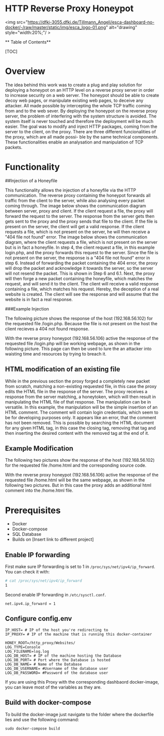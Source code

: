 <h1> HTTP Reverse Proxy Honeypot </h1> 


<img src="https://dfki-3055.dfki.de/Tillmann_Angeli/esca-dashboard-no-docker/-/raw/master/static/img/esca_logo-01.png" alt="drawing" style="width:20%;"/ >


** Table of Contents**



[TOC]

# Overview

The idea behind this work was to create a plug and play solution for deploying a honeypot on an HTTP level on a reverse proxy server in order to increase security on a web server. The 
honeypot should be able to create decoy web pages, or manipulate existing web pages, to deceive any attacker. All made possible by intercepting the whole TCP traffic coming from and to 
the web sever. By deploying the honeypot on the reverse proxy server, the problem of interfering with the system structure is avoided. The system itself is never touched and therefore the 
deployment will be much easier. The goal was to modify and inject HTTP packages, coming from the server to the client, on the proxy.
There are three different funcionalities of the proxy, which are all made possi- ble by the same technical components. These functionalities enable an analysation and manipulation of TCP 
packets.

# Functionality 

##Injection of a Honeyfile 

This functionality allows the injection of a honeyfile via the HTTP communication. The reverse proxy containing the honeypot forwards all traffic from the client to the server, while also analysing every packet coming through. The image below shows the communication diagram 
between server, proxy and client. If the client request a file, the proxy will forward the request to the  server. The response from the server gets then gets sent to the proxy and the proxy 
sends that file to the client. If the file is present on the server, the client will get a valid response. If the  client requests a file, which is not present on the server, he will then receive a 
"404 file not found" error. The image below shows the communication diagram, where the client requests a file, which  is not present on the server but is in fact a honeyfile. In step 4, the client 
request a file, in this example login.php, and the proxy forwards this request to the server. Since the file is not  present on the server, the response is a "404 file not found" error in step 6. 
Instead of forwarding the packet containing the 404 error, the proxy will drop the packet and acknowledge it  towards the server, so the server will not resend the packet. This is shown in 
Step 6 and 6.1. Next, the proxy will then forge a new packet containing the honeyfile, which matches the  request, and will send it to the client. The client will receive a valid response 
containing a file, which matches his request. Hereby, the deception of a real website is created. The client will see the response and will assume that the website is in fact a real response.




###Example Injection

The following picture shows the response of the host (192.168.56.102) for the requested file /login.php. Because the file is not present on the host the client recieves a 404 not found response. 


With the reverse proxy honeypot (192.168.56.106) active the response of the requested file /login.php will be working webpage, as shown in the following picture. This page can then be used to lure the an attacker into waisting time and resources by trying to breach it. 


## HTML modification of an existing file 

While in the previous section the proxy forged a completely new packet from scratch, matching a non-existing requested file, in this case the proxy edits the HTML file in the response of the server. The proxy receives a response from the server matching, a honeytoken, which will then result in manipulating the HTML file of that response. The manipulation can be in versatile. In this example, the manipulation will be the simple insertion of an HTML comment. The comment will contain login credentials, which seem to be for developing purposes only. It appears like an error, that the comment has not been removed. This is possible by searching the HTML document for any given HTML tag, in this case the closing </body> tag, removing that tag and then inserting the desired content with the removed tag at the end of it. 

## Example Modification 

The following two pictures show the response of the host (192.168.56.102) for the requested file /home.html and the corresponding source code. 




With the reverse proxy honeypot (192.168.56.106) active the response of the requested file /home.html will be the same webpage, as shown in the following two pictures. But in this case the proxy adds an additional html comment into the /home.html file. 


# Prerequisites 

- Docker
- Docker-compose 
- SQL Database 
- Builds on [Insert link to different project]

## Enable IP forwarding

First make sure IP forwarding is set to 1 in `/proc/sys/net/ipv4/ip_forward`. You can check it with:

```sh
# cat /proc/sys/net/ipv4/ip_forward
1
```
Second enable IP forwarding in `/etc/sysctl.conf`. 

```
net.ipv4.ip_forward = 1
```

## Configure config.env

```
IP_HOST= # IP of the host you're redirecting to 
IP_PROXY= # IP of the machine that is running this docker-container

HONEY_ROOT=/http_proxy/Websites/
LOG_TYPE=Console
LOG_FILENAME=log.log
LOG_DB_HOST= # IP of the machine hosting the Database
LOG_DB_PORT= # Port where the Database is hosted
LOG_DB_NAME= # Name of the Database 
LOG_DB_USERNAME= #Username of the database user
LOG_DB_PASSWORD= #Password of the database user
```

If you are using this Proxy with the corresponding dashbaord docker-image, you can leave most of the variables as they are. 

## Build with docker-compose
To build the docker-image just navigate to the folder where the dockerfile lies and use the following command: 
```
sudo docker-compose build
```



